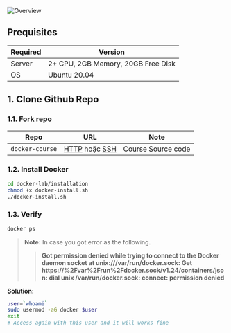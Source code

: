 ![Overview](https://cdn.hashnode.com/res/hashnode/image/upload/v1610454337971/peuPjH7K0.png)  

## Prequisites  
| Required     | Version                                |  
|--------------|----------------------------------------|  
| Server | 2+ CPU, 2GB Memory, 20GB Free Disk | 
| OS           | Ubuntu 20.04                           |
  
  
## 1. Clone Github Repo
### 1.1. Fork repo

| Repo            |  URL| Note               |
|-----------------|---|--------------------|  
| `docker-course` | [HTTP](https://gitlab.com/hoabka/argo-cd.git) hoặc [SSH](git@gitlab.com:hoabka/argo-cd.git)  | Course Source code 

### 1.2. Install Docker
```bash
cd docker-lab/installation
chmod +x docker-install.sh
./docker-install.sh
```

### 1.3. Verify
```bash
docker ps
```
> **Note:** In case you got error as the following.
>> **Got permission denied while trying to connect to the Docker daemon socket at unix:///var/run/docker.sock: Get https://%2Fvar%2Frun%2Fdocker.sock/v1.24/containers/json: dial unix /var/run/docker.sock: connect: permission denied**

**Solution:**
```bash
user=`whoami`
sudo usermod -aG docker $user
exit
# Access again with this user and it will works fine
```
